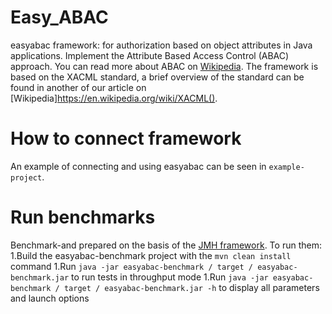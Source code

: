 # Easy_ABAC
easyabac framework: for authorization based on object attributes in Java applications. Implement the Attribute Based Access Control (ABAC) approach. You can read more about ABAC on [Wikipedia](https://en.wikipedia.org/wiki/Attribute-based_access_control).
The framework is based on the XACML standard, a brief overview of the standard can be found in another of our article on [Wikipedia]https://en.wikipedia.org/wiki/XACML().

# How to connect framework
An example of connecting and using easyabac can be seen in `example-project`.

# Run benchmarks
Benchmark-and prepared on the basis of the [JMH framework](http://openjdk.java.net/projects/code-tools/jmh/). To run them:
1.Build the easyabac-benchmark project with the `mvn clean install` command
1.Run `java -jar easyabac-benchmark / target / easyabac-benchmark.jar` to run tests in throughput mode
1.Run `java -jar easyabac-benchmark / target / easyabac-benchmark.jar -h` to display all parameters and launch options
   
